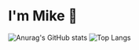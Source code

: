 # I'm Mike 👋

![Anurag's GitHub stats](https://github-readme-stats.vercel.app/api?username=mikecabral&show_icons=true&hide=prs,issues,contribs&show=reviews,discussions_started,discussions_answered&theme=transparent)
![Top Langs](https://github-readme-stats.vercel.app/api/top-langs/?username=mikecabral&langs_count=8&layout=compact&theme=transparent)
